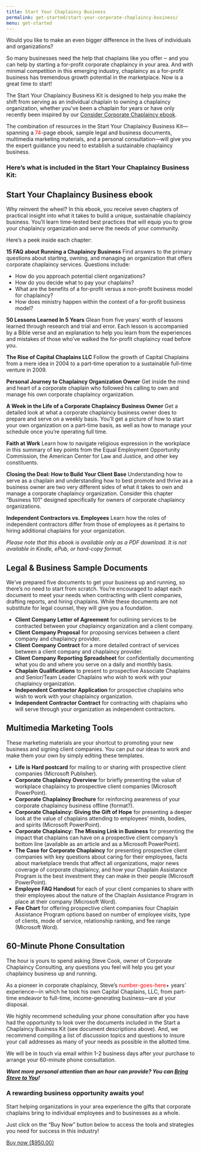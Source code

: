 ```yaml
---
title: Start Your Chaplaincy Business
permalink: get-started/start-your-corporate-chaplaincy-business/
menu: get-started
---
```

Would you like to make an even bigger difference in the lives of individuals and organizations?

So many businesses need the help that chaplains like you offer ‒ and you can help by starting a for-profit corporate chaplaincy in your area. And with minimal competition in this emerging industry, chaplaincy as a for-profit business has tremendous growth potential in the marketplace. Now is a great time to start!

The Start Your Chaplaincy Business Kit is designed to help you make the shift from serving as an individual chaplain to owning a chaplaincy organization, whether you've been a chaplain for years or have only recently been inspired by our [Consider Corporate Chaplaincy ebook](/get-started/consider-corporate-chaplaincy/).

The combination of resources in the Start Your Chaplaincy Business Kit—spanning a <span style="color:red">74</span>-page ebook, sample legal and business documents, multimedia marketing materials, and a personal consultation—will give you the expert guidance you need to establish a sustainable chaplaincy business.

### Here’s what is included in the Start Your Chaplaincy Business Kit:

## Start Your Chaplaincy Business ebook
Why reinvent the wheel? In this ebook, you receive seven chapters of practical insight into what it takes to build a unique, sustainable chaplaincy business. You’ll learn time-tested best practices that will equip you to grow your chaplaincy organization and serve the needs of your community.

Here’s a peek inside each chapter:

**15 FAQ about Running a Chaplaincy Business**
Find answers to the primary questions about starting, owning, and managing an organization that offers corporate chaplaincy services. Questions include:

*   How do you approach potential client organizations?
*   How do you decide what to pay your chaplains?
*   What are the benefits of a for-profit versus a non-profit business model for chaplaincy?
*   How does ministry happen within the context of a for-profit business model?

**50 Lessons Learned In 5 Years**
Glean from five years’ worth of lessons learned through research and trial and error. Each lesson is accompanied by a Bible verse and an explanation to help you learn from the experiences and mistakes of those who’ve walked the for-profit chaplaincy road before you.

**The Rise of Capital Chaplains LLC**
Follow the growth of Capital Chaplains from a mere idea in 2004 to a part-time operation to a sustainable full-time venture in 2009.

**Personal Journey to Chaplaincy Organization Owner**
Get inside the mind and heart of a corporate chaplain who followed his calling to own and manage his own corporate chaplaincy organization.

**A Week in the Life of a Corporate Chaplaincy Business Owner**
Get a detailed look at what a corporate chaplaincy business owner does to prepare and serve on a weekly basis. You’ll get a picture of how to start your own organization on a part-time basis, as well as how to manage your schedule once you’re operating full time.

**Faith at Work**
Learn how to navigate religious expression in the workplace in this summary of key points from the Equal Employment Opportunity Commission, the American Center for Law and Justice, and other key constituents.

**Closing the Deal: How to Build Your Client Base**
Understanding how to serve as a chaplain and understanding how to best promote and thrive as a business owner are two very different sides of what it takes to own and manage a corporate chaplaincy organization. Consider this chapter “Business 101” designed specifically for owners of corporate chaplaincy organizations.

**Independent Contractors vs. Employees**
Learn how the roles of independent contractors differ from those of employees as it pertains to hiring additional chaplains for your organization.

*Please note that this ebook is available only as a PDF download. It is not available in Kindle, ePub, or hard-copy format.*

## Legal & Business Sample Documents
We’ve prepared five documents to get your business up and running, so there’s no need to start from scratch. You’re encouraged to adapt each document to meet your needs when contracting with client companies, drafting reports, and hiring chaplains. While these documents are not substitute for legal counsel, they will give you a foundation.

*   **Client Company Letter of Agreement** for outlining services to be contracted between your chaplaincy organization and a client company.
*   **Client Company Proposal** for proposing services between a client company and chaplaincy provider.
*   **Client Company Contract** for a more detailed contract of services between a client company and chaplaincy provider.
*   **Client Company Reporting Spreadsheet** for confidentially documenting what you do and where you serve on a daily and monthly basis.
*   **Chaplain Qualifications** to present to prospective Associate Chaplains and Senior/Team Leader Chaplains who wish to work with your chaplaincy organization.
*   **Independent Contractor Application** for prospective chaplains who wish to work with your chaplaincy organization.
*   **Independent Contractor Contract** for contracting with chaplains who will serve through your organization as independent contractors.

## Multimedia Marketing Tools
These marketing materials are your shortcut to promoting your new business and signing client companies. You can put our ideas to work and make them your own by simply editing these templates.

*   **Life is Hard postcard** for mailing to or sharing with prospective client companies (Microsoft Publisher).
*   **Corporate Chaplaincy Overview** for briefly presenting the value of workplace chaplaincy to prospective client companies (Microsoft PowerPoint).
*   **Corporate Chaplaincy Brochure** for reinforcing awareness of your corporate chaplaincy business offline (format?).
*   **Corporate Chaplaincy: Giving the Gift of Hope** for presenting a deeper look at the value of chaplains attending to employees’ minds, bodies, and spirits (Microsoft PowerPoint).
*   **Corporate Chaplaincy: The Missing Link in Business** for presenting the impact that chaplains can have on a prospective client company’s bottom line (available as an article and as a Microsoft PowerPoint).
*   **The Case for Corporate Chaplaincy** for presenting prospective client companies with key questions about caring for their employees, facts about marketplace trends that affect all organizations, major news coverage of corporate chaplaincy, and how your Chaplain Assistance Program is the best investment they can make in their people (Microsoft PowerPoint).
*   **Employee FAQ Handout** for each of your client companies to share with their employees about the nature of the Chaplain Assistance Program in place at their company (Microsoft Word).
*   **Fee Chart** for offering prospective client companies four Chaplain Assistance Program options based on number of employee visits, type of clients, mode of service, relationship ranking, and fee range (Microsoft Word).

## 60-Minute Phone Consultation
The hour is yours to spend asking Steve Cook, owner of Corporate Chaplaincy Consulting, any questions you feel will help you get your chaplaincy business up and running.

As a pioneer in corporate chaplaincy, Steve’s <span style="color:red">number-goes-here</span>+ years’ experience—in which he took his own Capital Chaplains, LLC, from part-time endeavor to full-time, income-generating business—are at your disposal.

We highly recommend scheduling your phone consultation after you have had the opportunity to look over the documents included in the Start a Chaplaincy Business Kit (see document descriptions above). And, we recommend compiling a list of discussion topics and questions to insure your call addresses as many of your needs as possible in the allotted time.

We will be in touch via email within 1-2 business days after your purchase to arrange your 60-minute phone consultation.

***Want more personal attention than an hour can provide? You can [Bring Steve to You](www.corpchaps.com/get-started/bring-steve-to-you/)!***

### A rewarding business opportunity awaits you!
<!-- <span style="color:red">$950.00 PRICE TAG ICON</span> -->

Start helping organizations in your area experience the gifts that corporate chaplains bring to individual employees and to businesses as a whole.

Just click on the “Buy Now” button below to access the tools and strategies you need for success in this industry!

<a class="button" href="https://gumroad.com/l/dQFcn">
      Buy now ($950.00)
    </a>
